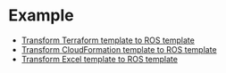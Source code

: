 # Example

- [Transform Terraform template to ROS template](/example-tf)
- [Transform CloudFormation template to ROS template](/example-aws)
- [Transform Excel template to ROS template](/example-excel)
